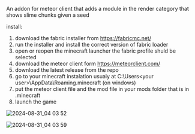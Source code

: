 An addon for meteor client that adds a module in the render category that shows slime chunks given a seed

install:

1. download the fabric installer from https://fabricmc.net/
2. run the installer and install the correct version of fabric loader
3. open or reopen the minecraft launcher the fabric profile shuld be selected
4. download the meteor client form https://meteorclient.com/
5. download the latest release from the repo
6. go to your minecraft instalation usualy at C:\Users\<your user>\AppData\Roaming\.minecraft (on windows)
7. put the meteor client file and the mod file in your mods folder that is in .minecraft
8. launch the game


![2024-08-31_04 03 52](https://github.com/user-attachments/assets/6aac00d3-1ba3-4474-91a3-be3d62651c7e)


![2024-08-31_04 03 59](https://github.com/user-attachments/assets/2562217a-90e1-450f-a3fc-ef35a574e9e9)
